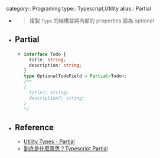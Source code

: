 category:: Programing
type:: Typescript,Utility
alias:: Partial

- > 複製 `Type` 的結構並將內部的 properties 設為 optional
- ## Partial<Type>
	- ```typescript
	  interface Todo {
	    title: string;
	    description: string;
	  }
	  type OptionalTodoField = Partial<Todo>;
	  /**
	  {
	    title?: string;
	    description?: string;
	  }
	  */
	  ```
- ## Reference
	- [Utility Types - Partial](https://www.typescriptlang.org/docs/handbook/utility-types.html#partialtype)
	- [到底是什麼意思？Typescript Partial<Type>](https://ithelp.ithome.com.tw/articles/10273198?sc=rss.iron)